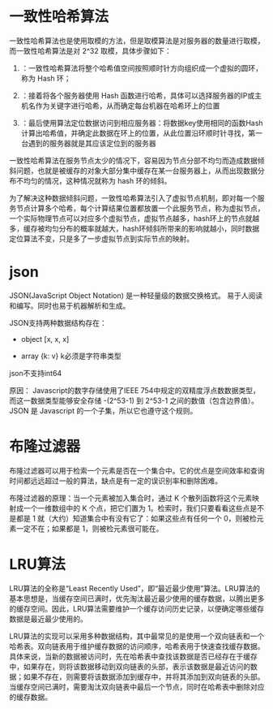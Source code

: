 # 一致性哈希算法

一致性哈希算法也是使用取模的方法，但是取模算法是对服务器的数量进行取模，而一致性哈希算法是对 2^32 取模，具体步骤如下：

1. ：一致性哈希算法将整个哈希值空间按照顺时针方向组织成一个虚拟的圆环，称为 Hash 环；

2. ：接着将各个服务器使用 Hash 函数进行哈希，具体可以选择服务器的IP或主机名作为关键字进行哈希，从而确定每台机器在哈希环上的位置

3. ：最后使用算法定位数据访问到相应服务器：将数据key使用相同的函数Hash计算出哈希值，并确定此数据在环上的位置，从此位置沿环顺时针寻找，第一台遇到的服务器就是其应该定位到的服务器


一致性哈希算法在服务节点太少的情况下，容易因为节点分部不均匀而造成数据倾斜问题，也就是被缓存的对象大部分集中缓存在某一台服务器上，从而出现数据分布不均匀的情况，这种情况就称为 hash 环的倾斜。

为了解决这种数据倾斜问题，一致性哈希算法引入了虚拟节点机制，即对每一个服务节点计算多个哈希，每个计算结果位置都放置一个此服务节点，称为虚拟节点，一个实际物理节点可以对应多个虚拟节点，虚拟节点越多，hash环上的节点就越多，缓存被均匀分布的概率就越大，hash环倾斜所带来的影响就越小，同时数据定位算法不变，只是多了一步虚拟节点到实际节点的映射。



# json

JSON(JavaScript Object Notation) 是一种轻量级的数据交换格式。 易于人阅读和编写。同时也易于机器解析和生成。  

JSON支持两种数据结构存在： 

- object  [x, x, x]

- array    {k: v}   k必须是字符串类型  

json不支持int64 

原因： Javascript的数字存储使用了IEEE 754中规定的双精度浮点数数据类型，而这一数据类型能够安全存储 -(2^53-1) 到 2^53-1 之间的数值（包含边界值）。JSON 是 Javascript 的一个子集，所以它也遵守这个规则。




# 布隆过滤器

布隆过滤器可以用于检索一个元素是否在一个集合中。它的优点是空间效率和查询时间都远远超过一般的算法，缺点是有一定的误识别率和删除困难。


布隆过滤器的原理：当一个元素被加入集合时，通过 K 个散列函数将这个元素映射成一个一维数组中的 K 个点，把它们置为 1。检索时，我们只要看看这些点是不是都是 1 就（大约）知道集合中有没有它了：如果这些点有任何一个 0，则被检元素一定不在；如果都是 1，则被检元素很可能在。


# LRU算法

LRU算法的全称是“Least Recently Used”，即“最近最少使用”算法。LRU算法的基本思想是，当缓存空间已满时，优先淘汰最近最少使用的缓存数据，以腾出更多的缓存空间。因此，LRU算法需要维护一个缓存访问历史记录，以便确定哪些缓存数据是最近最少使用的。

LRU算法的实现可以采用多种数据结构，其中最常见的是使用一个双向链表和一个哈希表。双向链表用于维护缓存数据的访问顺序，哈希表用于快速查找缓存数据。具体来说，当新的数据被访问时，先在哈希表中查找该数据是否已经存在于缓存中，如果存在，则将该数据移动到双向链表的头部，表示该数据是最近访问的数据；如果不存在，则需要将该数据添加到缓存中，并将其添加到双向链表的头部。当缓存空间已满时，需要淘汰双向链表中最后一个节点，同时在哈希表中删除对应的缓存数据。







